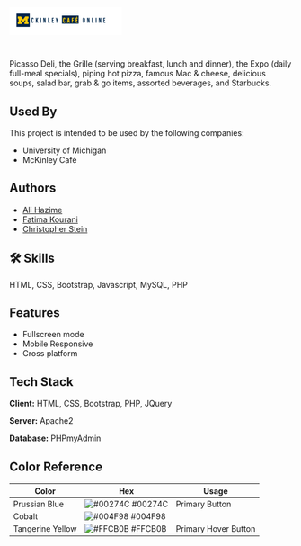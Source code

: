![Logo](images/logo.png)

#

Picasso Deli, the Grille (serving breakfast, lunch and
dinner), the Expo (daily full-meal specials), piping hot
pizza, famous Mac & cheese, delicious soups, salad bar, grab
& go items, assorted beverages, and Starbucks.

## Used By

This project is intended to be used by the following companies:

- University of Michigan
- McKinley Café

## Authors

- [Ali Hazime](https://www.github.com/HA3IME)
- [Fatima Kourani](https://www.github.com/Kourani55)
- [Christopher Stein](https://www.github.com/cfestein)

## 🛠 Skills

HTML, CSS, Bootstrap, Javascript, MySQL, PHP

## Features

- Fullscreen mode
- Mobile Responsive
- Cross platform

## Tech Stack

**Client:** HTML, CSS, Bootstrap, PHP, JQuery

**Server:** Apache2

**Database:** PHPmyAdmin

## Color Reference

| Color            | Hex                                                              | Usage                |
| ---------------- | ---------------------------------------------------------------- | -------------------- |
| Prussian Blue    | ![#00274C](https://placehold.co/15x15/00274C/00274C.png) #00274C | Primary Button       |
| Cobalt           | ![#004F98](https://placehold.co/15x15/004F98/004F98.png) #004F98 |                      |
| Tangerine Yellow | ![#FFCB0B](https://placehold.co/15x15/FFCB0B/FFCB0B.png) #FFCB0B | Primary Hover Button |
